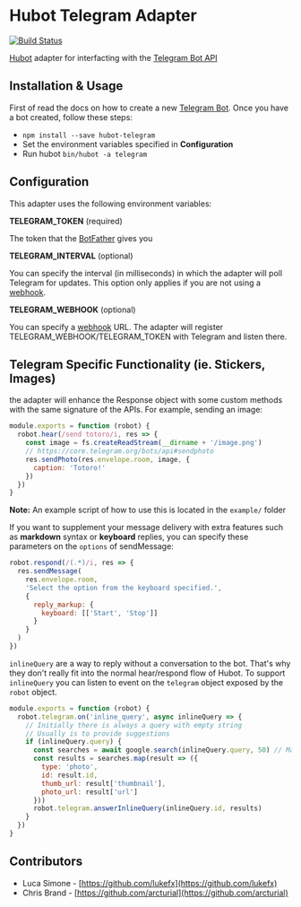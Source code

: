 # Hubot Telegram Adapter

[![Build Status](https://travis-ci.org/lukefx/hubot-telegram.svg)](https://travis-ci.org/lukefx/hubot-telegram)

[Hubot](https://hubot.github.com/docs/) adapter for interfacting with the [Telegram Bot API](https://core.telegram.org/bots/api)

## Installation & Usage

First of read the docs on how to create a new [Telegram Bot](https://core.telegram.org/bots#botfather). Once you have a bot created, follow these steps:

- `npm install --save hubot-telegram`
- Set the environment variables specified in **Configuration**
- Run hubot `bin/hubot -a telegram`

## Configuration

This adapter uses the following environment variables:

**TELEGRAM_TOKEN** (required)

The token that the [BotFather](https://core.telegram.org/bots#botfather) gives you

**TELEGRAM_INTERVAL** (optional)

You can specify the interval (in milliseconds) in which the adapter will poll Telegram for updates. This option only applies if you are not using a [webhook](https://core.telegram.org/bots/api#setwebhook).

**TELEGRAM_WEBHOOK** (optional)

You can specify a [webhook](https://core.telegram.org/bots/api#setwebhook) URL. The adapter will register TELEGRAM_WEBHOOK/TELEGRAM_TOKEN with Telegram and listen there.

## Telegram Specific Functionality (ie. Stickers, Images)

the adapter will enhance the Response object with some custom methods with the same signature of the APIs.
For example, sending an image:

```js
module.exports = function (robot) {
  robot.hear(/send totoro/i, res => {
    const image = fs.createReadStream(__dirname + '/image.png')
    // https://core.telegram.org/bots/api#sendphoto
    res.sendPhoto(res.envelope.room, image, {
      caption: 'Totoro!'
    })
  })
}
```

**Note:** An example script of how to use this is located in the `example/` folder

If you want to supplement your message delivery with extra features such as **markdown** syntax or **keyboard** replies, you can specify these parameters on the `options` of sendMessage:

```js
robot.respond(/(.*)/i, res => {
  res.sendMessage(
    res.envelope.room,
    'Select the option from the keyboard specified.',
    {
      reply_markup: {
        keyboard: [['Start', 'Stop']]
      }
    }
  )
})
```

`inlineQuery` are a way to reply without a conversation to the bot. That's why they don't really fit into the normal hear/respond flow of Hubot.
To support `inlineQuery` you can listen to event on the `telegram` object exposed by the `robot` object.

```js
module.exports = function (robot) {
  robot.telegram.on('inline_query', async inlineQuery => {
    // Initially there is always a query with empty string
    // Usually is to provide suggestions
    if (inlineQuery.query) {
      const searches = await google.search(inlineQuery.query, 50) // Max 50 results for inlineQuery
      const results = searches.map(result => ({
        type: 'photo',
        id: result.id,
        thumb_url: result['thumbnail'],
        photo_url: result['url']
      }))
      robot.telegram.answerInlineQuery(inlineQuery.id, results)
    }
  })
}
```

## Contributors

- Luca Simone - [https://github.com/lukefx](https://github.com/lukefx)
- Chris Brand - [https://github.com/arcturial](https://github.com/arcturial)
